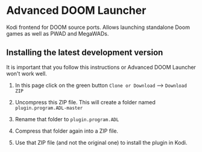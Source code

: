 # Advanced DOOM Launcher #

Kodi frontend for DOOM source ports. Allows launching standalone Doom games as well as
PWAD and MegaWADs.

## Installing the latest development version ##

It is important that you follow this instructions or Advanced DOOM Launcher won't work well.

  1) In this page click on the green button `Clone or Download` --> `Download ZIP`

  2) Uncompress this ZIP file. This will create a folder named `plugin.program.ADL-master`

  3) Rename that folder to `plugin.program.ADL`

  4) Compress that folder again into a ZIP file. 

  5) Use that ZIP file (and not the original one) to install the plugin in Kodi.
